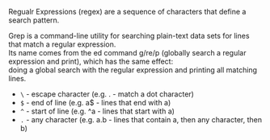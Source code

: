 Regualr Expressions (regex) are a sequence of characters that define a search pattern.

Grep is a command-line utility for searching plain-text data sets for lines that match a regular expression.  
Its name comes from the ed command g/re/p (globally search a regular expression and print), which has the same effect:  
doing a global search with the regular expression and printing all matching lines.  

- `\` - escape character (e.g. \. - match a dot character)
- `$` - end of line (e.g. a$ - lines that end with a)
- `^` - start of line (e.g. ^a - lines that start with a)
- `.` - any character (e.g. a.b - lines that contain a, then any character, then b)
